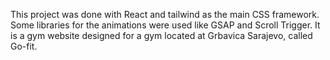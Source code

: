 This project was done with React and tailwind as the main CSS framework. Some libraries for the animations were used like GSAP and Scroll Trigger. It is a gym website designed for a gym located at Grbavica Sarajevo, called Go-fit.
